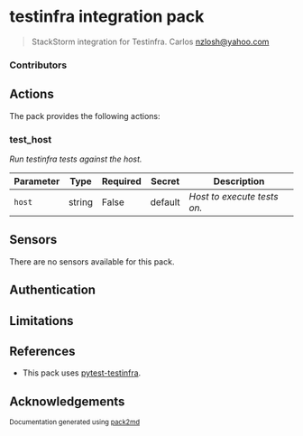 # testinfra integration pack

> StackStorm integration for Testinfra.
Carlos <nzlosh@yahoo.com>

### Contributors


## Actions


The pack provides the following actions:

### test_host
_Run testinfra tests against the host._

| Parameter | Type | Required | Secret | Description |
|---|---|---|---|---|
| `host` | string | False | default | _Host to execute tests on._ |



## Sensors

There are no sensors available for this pack.



## Authentication


## Limitations


## References

  * This pack uses [pytest-testinfra](https://testinfra.readthedocs.io/en/latest/).


## Acknowledgements


<sub>Documentation generated using [pack2md](https://github.com/nzlosh/pack2md)</sub>